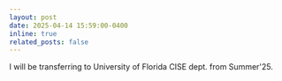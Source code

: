 ```yaml
---
layout: post
date: 2025-04-14 15:59:00-0400
inline: true
related_posts: false
---
```


I will be transferring to University of Florida CISE dept. from Summer'25.
